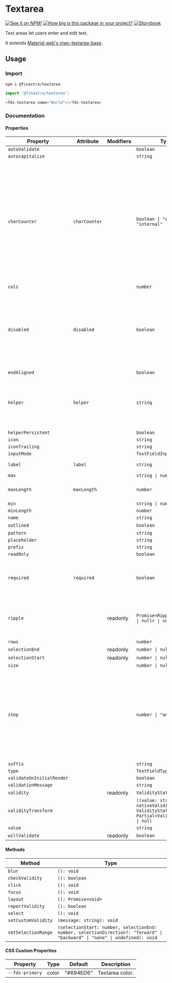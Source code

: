 # Textarea

[![See it on NPM!](https://img.shields.io/npm/v/@finastra/textarea?style=for-the-badge)](https://www.npmjs.com/package/@finastra/textarea)
[![How big is this package in your project?](https://img.shields.io/bundlephobia/minzip/@finastra/textarea?style=for-the-badge)](https://bundlephobia.com/result?p=@finastra/textarea')
[![Storybook](https://shields.io/badge/-Play%20with%20this%20web%20component-2a0481?logo=storybook&style=for-the-badge)](https://finastra.github.io/finastra-design-system/?path=/story/forms-textarea--default)

Text areas let users enter and edit text.

It extends [Material web's mwc-textarea-base](https://github.com/material-components/material-web/tree/master/packages/textarea).

## Usage

### Import

```
npm i @finastra/textarea
```

```ts
import '@finastra/textarea';
...
<fds-textarea name="World"></fds-textarea>
```


### Documentation
<!-- DOC -->
#### Properties

| Property                  | Attribute     | Modifiers | Type                                             | Default    | Description                                      |
|---------------------------|---------------|-----------|--------------------------------------------------|------------|--------------------------------------------------|
| `autoValidate`            |               |           | `boolean`                                        |            |                                                  |
| `autocapitalize`          |               |           | `string`                                         |            |                                                  |
| `charCounter`             | `charCounter` |           | `boolean \| "external" \| "internal"`            | false      | Requires `maxLength`to be set. Display character counter with max length. Textareas may display an "external" or "internal" charCounter. When `true`, textareas display an external character counter by default. |
| `cols`                    |               |           | `number`                                         |            |                                                  |
| `disabled`                | `disabled`    |           | `boolean`                                        | false      | Disabled state for the component. When `disabled` is set to `true`, the<br />component will not be added to form submission. |
| `endAligned`              |               |           | `boolean`                                        |            |                                                  |
| `helper`                  | `helper`      |           | `string`                                         | "helper"   | Helper text to display below the input. Display default only when focused. |
| `helperPersistent`        |               |           | `boolean`                                        |            |                                                  |
| `icon`                    |               |           | `string`                                         |            |                                                  |
| `iconTrailing`            |               |           | `string`                                         |            |                                                  |
| `inputMode`               |               |           | `TextFieldInputMode`                             |            |                                                  |
| `label`                   | `label`       |           | `string`                                         | "textarea" | Sets floating label value.                       |
| `max`                     |               |           | `string \| number`                               |            |                                                  |
| `maxLength`               | `maxLength`   |           | `number`                                         | 0          | Maximum length input to accept.                  |
| `min`                     |               |           | `string \| number`                               |            |                                                  |
| `minLength`               |               |           | `number`                                         |            |                                                  |
| `name`                    |               |           | `string`                                         |            |                                                  |
| `outlined`                |               |           | `boolean`                                        | true       |                                                  |
| `pattern`                 |               |           | `string`                                         |            |                                                  |
| `placeholder`             |               |           | `string`                                         |            |                                                  |
| `prefix`                  |               |           | `string`                                         |            |                                                  |
| `readOnly`                |               |           | `boolean`                                        |            |                                                  |
| `required`                | `required`    |           | `boolean`                                        | false      | Displays error state if value is empty and input is blurred. |
| `ripple`                  |               | readonly  | `Promise<RippleInterface \| null> \| undefined`  |            | Implement ripple getter for Ripple integration with mwc-formfield |
| `rows`                    |               |           | `number`                                         |            |                                                  |
| `selectionEnd`            |               | readonly  | `number \| null`                                 |            |                                                  |
| `selectionStart`          |               | readonly  | `number \| null`                                 |            |                                                  |
| `size`                    |               |           | `number \| null`                                 |            |                                                  |
| `step`                    |               |           | `number \| "any" \| null`                        |            | step can be a number or the keyword "any".<br /><br />Use `String` typing to pass down the value as a string and let the native<br />input cast internally as needed. |
| `suffix`                  |               |           | `string`                                         |            |                                                  |
| `type`                    |               |           | `TextFieldType`                                  |            |                                                  |
| `validateOnInitialRender` |               |           | `boolean`                                        |            |                                                  |
| `validationMessage`       |               |           | `string`                                         |            |                                                  |
| `validity`                |               | readonly  | `ValidityState`                                  |            |                                                  |
| `validityTransform`       |               |           | `((value: string, nativeValidity: ValidityState) => Partial<ValidityState>) \| null` |            |                                                  |
| `value`                   |               |           | `string`                                         |            |                                                  |
| `willValidate`            |               | readonly  | `boolean`                                        |            |                                                  |

#### Methods

| Method              | Type                                             |
|---------------------|--------------------------------------------------|
| `blur`              | `(): void`                                       |
| `checkValidity`     | `(): boolean`                                    |
| `click`             | `(): void`                                       |
| `focus`             | `(): void`                                       |
| `layout`            | `(): Promise<void>`                              |
| `reportValidity`    | `(): boolean`                                    |
| `select`            | `(): void`                                       |
| `setCustomValidity` | `(message: string): void`                        |
| `setSelectionRange` | `(selectionStart: number, selectionEnd: number, selectionDirection?: "forward" \| "backward" \| "none" \| undefined): void` |

#### CSS Custom Properties

| Property        | Type  | Default   | Description     |
|-----------------|-------|-----------|-----------------|
| `--fds-primary` | color | "#694ED6" | Textarea color. |
<!-- /DOC -->